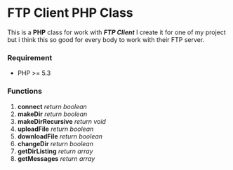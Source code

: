 # FTP Client PHP Class
This is a **PHP** class for work with **_FTP Client_**
I create it for one of my project but i think this so good for every body to work with their FTP server.

### Requirement
* PHP >= 5.3

### Functions
1. **connect**  _return boolean_
2. **makeDir** _return boolean_
3. **makeDirRecursive** _return void_
4. **uploadFile** _return boolean_
5. **downloadFile** _return boolean_
6. **changeDir** _return boolean_
7. **getDirListing** _return array_
8. **getMessages** _return array_
